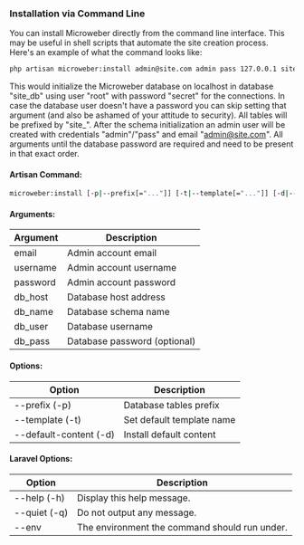 
### Installation via Command Line

You can install Microweber directly from the command line interface. This may be useful in shell scripts that automate the site creation process. Here's an example of what the command looks like:

```bash
php artisan microweber:install admin@site.com admin pass 127.0.0.1 site_db root secret -p site_
```

This would initialize the Microweber database on localhost in database "site_db" using user "root" with password "secret" for the connections. In case the database user doesn't have a password you can skip setting that argument (and also be ashamed of your attitude to security). All tables will be prefixed by "site_". After the schema initialization an admin user will be created with credentials "admin"/"pass" and email "admin@site.com".
All arguments until the database password are required and need to be present in that exact order.

#### Artisan Command:
```bash
microweber:install [-p|--prefix[="..."]] [-t|--template[="..."]] [-d|--default-content[="..."]] email username password db_host db_name db_user [db_pass]
```

#### Arguments:
|Argument  | Description
|      --- | ---
|email     | Admin account email
|username  | Admin account username
|password  | Admin account password
|db_host   | Database host address
|db_name   | Database schema name
|db_user   | Database username
|db_pass   | Database password (optional)

#### Options:
|               Option  | Description
|                   --- | ---
|--prefix (-p)          | Database tables prefix
|--template (-t)        | Set default template name
|--default-content (-d) | Install default content

#### Laravel Options:
|      Option  | Description
|          --- | ---
|--help (-h)   | Display this help message.
|--quiet (-q)  | Do not output any message.
|--env         | The environment the command should run under.
